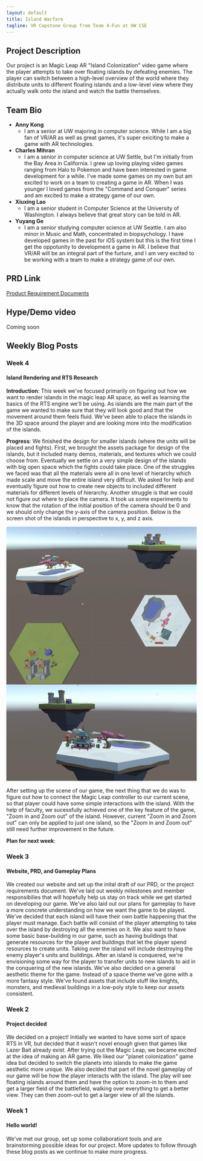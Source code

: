 ```yaml
---
layout: default
title: Island Warfare
tagline: VR Capstone Group from Team 4-Fun at UW CSE
---
```


## Project Description

Our project is an Magic Leap AR "Island Colonization" video game where the player attempts to take over floating islands by defeating enemies. The player can switch between a high-level overview of the world where they distribute units to different floating islands and a low-level view where they actually walk onto the island and watch the battle themselves.

## Team Bio
- **Anny Kong**
    - I am a senior at UW majoring in computer science. While I am a big fan of VR/AR as well as great games, it's super exiciting to make a game with AR technologies.
- **Charles Mihran**
    - I am a senior in computer science at UW Settle, but I'm initially from the Bay Area in California. I grew up loving playing video games ranging from Halo to Pokemon and have been interested in game development for a while. I've made some games on my own but am excited to work on a team to creating a game in AR. When I was younger I loved games from the "Command and Conquer" series and am excited to make a strategy game of our own.
- **Xiuxing Lao**
    - I am a senior student in Computer Science at the University of Washington. I always believe that great story can be told in AR.
- **Yuyang Ge**
    - I am a senior studying computer science at UW Seattle. I am also minor in Music and Math, concentrated in biopsychology. I have developed games in the past for iOS system but this is the first time I get the oppotunity to development a game in AR. I believe that VR/AR will be an integral part of the furture, and I am very excited to be working with a team to make a strategy game of our own.

## PRD Link
[Product Requirement Documents](https://docs.google.com/document/d/1tK8rWAsgP0X3kz5zsiT1drsX3x8JszOWKTgnmHstGJ0/edit?usp=sharing)

## Hype/Demo video
Coming soon

## Weekly Blog Posts
### Week 4
#### Island Rendering and RTS Research
**Introduction**: This week we've focused primarily on figuring out how we want to render islands in the magic leap AR space, as well as learning the basics of the RTS engine we'll be using. As islands are the main part of the game we wanted to make sure that they will look good and that the movement around them feels fluid. We've been able to place the islands in the 3D space around the player and are looking more into the modification of the islands. 

**Progress**: We finished the design for smaller islands (where the units will be placed and fights). First, we brought the assets package for design of the islands, but it included many demos, materials, and textures which we could choose from. Eventually we settle on a very simple design of the islands with big open space which the fights could take place. One of the struggles we faced was that all the materials were all in one level of hierarchy which made scale and move the entire island very difficult. We asked for help and eventually figure out how to create new objects to included different materials for different levels of hierarchy. Another struggle is that we could not figure out where to place the camera. It took us some experiments to know that the rotation of the initial position of the camera should be 0 and we should only change the y-axis of the camera position. Below is the screen shot of the islands in perspective to x, y, and z axis. 

![Week 4 Screenshot](week4screenshot.jpg)

After setting up the scene of our game, the next thing that we do was to figure out how to connect the Magic Leap controller to our current scene, so that player could have some simple interactions with the island. With the help of faculty, we sucessfully achieved one of the key feature of the game, "Zoom in and Zoom out" of the island. However, current "Zoom in and Zoom out" can only be applied to just one island, so the "Zoom in and Zoom out" still need further improvement in the future.

**Plan for next week**: 

### Week 3
#### Website, PRD, and Gameplay Plans
We created our website and set up the inital draft of our PRD, or the project requirements document. We've laid out weekly milestones and member responsibilies that will hopefully help us stay on track while we get started on developing our game. We've also laid out our plans for gameplay to have a more concrete understanding on how we want the game to be played. We've decided that each island will have their own battle happening that the player must manage. Each battle will consist of the player attempting to take over the island by destroying all the enemies on it. We also want to have some basic base-building in our game, such as having buildings that generate resources for the player and buildings that let the player spend resources to create units. Taking over the island will include destroying the enemy player's units and buildings. After an island is conquered, we're envisioning some way for the player to transfer units to new islands to aid in the conquering of the new islands. We've also decided on a general aesthetic theme for the game. Instead of a space theme we've gone with a more fantasy style. We've found assets that include stuff like knights, monsters, and medieval buildings in a low-poly style to keep our assets consistent.

### Week 2
#### Project decided
We decided on a project! Initially we wanted to have some sort of space RTS in VR, but decided that it wasn't novel enough given that games like Lazer Bait already exist. After trying out the Magic Leap, we became excited at the idea of making an AR game. We liked our "planet colonization" game idea but decided to switch the planets into islands to make the game aesthetic more unique. We also decided that part of the novel gameplay of our game will be how the player interacts with the island. The play will see floating islands around them and have the option to zoom-in to them and get a larger field of the battlefield, walking over everything to get a better view. They can then zoom-out to get a larger view of all the islands. 

### Week 1
#### Hello world! 
We've met our group, set up some collaborationt tools and are brainstorming possible ideas for our project. More updates to follow through these blog posts as we continue to make more progress.

